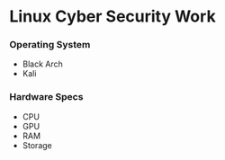 # Linux Cyber Security Work

### Operating System

- Black Arch
- Kali

### Hardware Specs

- CPU
- GPU
- RAM
- Storage